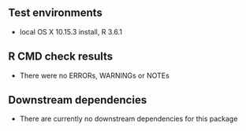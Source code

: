 ## Test environments

* local OS X 10.15.3 install, R 3.6.1

## R CMD check results

* There were no ERRORs, WARNINGs or NOTEs

## Downstream dependencies

* There are currently no downstream dependencies for this package
